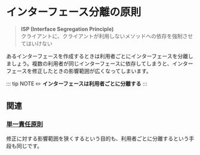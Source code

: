 # インターフェース分離の原則
> **ISP (Interface Segregation Principle)**  
> クライアントに、クライアントが利用しないメソッドへの依存を強制させてはいけない

あるインターフェースを作成するときは利用者ごとにインターフェースを分離しましょう。複数の利用者が同じインターフェースに依存してしまうと、インターフェースを修正したときの影響範囲が広くなってしまいます。

::: tip NOTE
:pencil2: **インターフェースは利用者ごとに分離する**
:::

## 関連
### [単一責任原則](SRP.md)
修正に対する影響範囲を狭くするという目的も、利用者ごとに分離するという手段も同じです。
